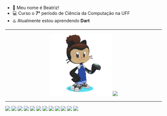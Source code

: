 - :seedling: Meu nome é Beatriz!
- :computer: Curso o **7°** período de Ciência da Computação na UFF
- :hotsprings: Atualmente estou aprendendo **Dart**

<hr>

<div align="center">
  <img height="200px" src="img/octocat-1695906362453.png"/>
  <img src="https://github-readme-stats.vercel.app/api/top-langs/?username=beapiedade&layout=compact&hide_title=false&hide_border=false&theme=transparent&hide=CMake&langs_count=15"/>
</div>

<hr>

<div align="left">
  <img height="40px" src="https://cdn.jsdelivr.net/gh/devicons/devicon/icons/python/python-original-wordmark.svg" />
  <img height="40px" src="https://cdn.jsdelivr.net/gh/devicons/devicon/icons/ruby/ruby-original-wordmark.svg" />
  <img height="40px" src="https://cdn.jsdelivr.net/gh/devicons/devicon/icons/c/c-original.svg" />
  <img height="40px" src="https://cdn.jsdelivr.net/gh/devicons/devicon/icons/java/java-original-wordmark.svg" />
  <img height="40px" src="https://cdn.jsdelivr.net/gh/devicons/devicon/icons/markdown/markdown-original.svg" />
  <img height="40px" src="https://cdn.jsdelivr.net/gh/devicons/devicon/icons/html5/html5-original-wordmark.svg" />
  <img height="40px" src="https://cdn.jsdelivr.net/gh/devicons/devicon/icons/css3/css3-original-wordmark.svg" />
  <img height="40px" src="https://cdn.jsdelivr.net/gh/devicons/devicon/icons/javascript/javascript-original.svg" />
  <img height="40px" src="https://cdn.jsdelivr.net/gh/devicons/devicon@latest/icons/dart/dart-plain-wordmark.svg" />
  <img height="40px" src="https://cdn.jsdelivr.net/gh/devicons/devicon@latest/icons/flutter/flutter-original.svg" />
  <img height="40px" src="https://cdn.jsdelivr.net/gh/devicons/devicon@latest/icons/postgresql/postgresql-original-wordmark.svg" />
  <img height="40px" src="https://cdn.jsdelivr.net/gh/devicons/devicon@latest/icons/prolog/prolog-original.svg" />
</div>

<br>
